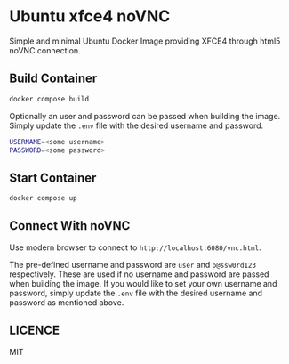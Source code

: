 # Ubuntu xfce4 noVNC

Simple and minimal Ubuntu Docker Image providing XFCE4 through html5 noVNC connection.

## Build Container

```bash
docker compose build
```

Optionally an user and password can be passed when building the image. Simply update the `.env` file with the desired username and password.

```sh
USERNAME=<some username>
PASSWORD=<some password>
```

## Start Container

```bash
docker compose up
```

## Connect With noVNC

Use modern browser to connect to `http://localhost:6080/vnc.html`. 

The pre-defined username and password are `user` and `p@ssw0rd123` respectively. These are used if no username and password are passed when building the image. If you would like to set your own username and password, simply update the `.env` file with the desired username and password as mentioned above.

## LICENCE

MIT
